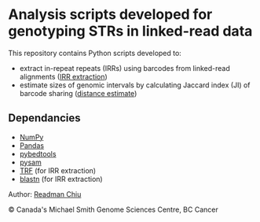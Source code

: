 # Analysis scripts developed for genotyping STRs in linked-read data

This repository contains Python scripts developed to:
- extract in-repeat repeats (IRRs) using barcodes from linked-read alignments ([IRR extraction](irr/README.md))
- estimate sizes of genomic intervals by calculating Jaccard index (JI) of barcode sharing ([distance estimate](jaccard_index/README.md))

## Dependancies
- [NumPy](https://numpy.org/)
- [Pandas](https://pandas.pydata.org/)
- [pybedtools](https://daler.github.io/pybedtools/)
- [pysam](https://github.com/pysam-developers/pysam)
- [TRF](https://tandem.bu.edu/trf/trf.html) (for IRR extraction)
- [blastn](https://ftp.ncbi.nlm.nih.gov/blast/executables/blast+/LATEST/) (for IRR extraction)

Author: [Readman Chiu](mailto:rchiu@bcgsc.ca)

:copyright: Canada's Michael Smith Genome Sciences Centre, BC Cancer

